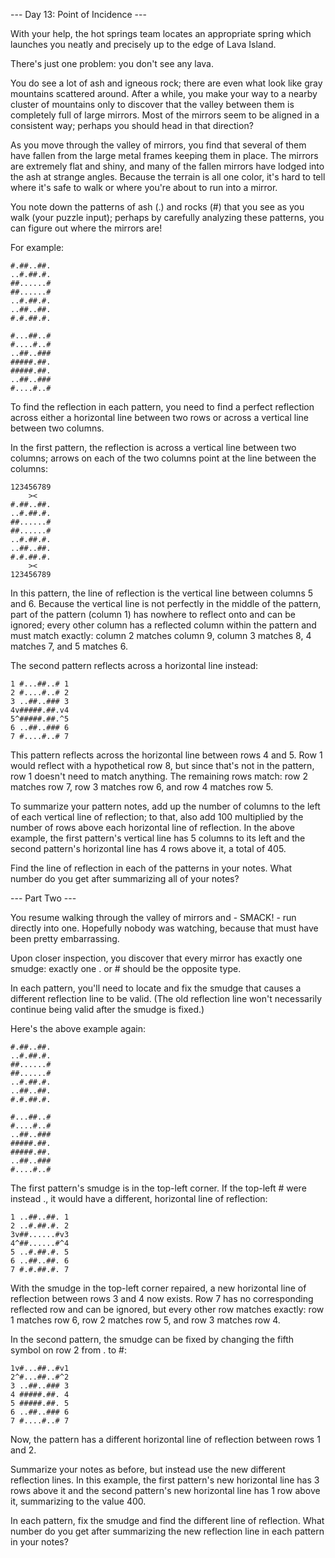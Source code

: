 --- Day 13: Point of Incidence ---

With your help, the hot springs team locates an appropriate spring which launches you neatly and precisely up to the edge of Lava Island.

There's just one problem: you don't see any lava.

You do see a lot of ash and igneous rock; there are even what look like gray mountains scattered around. After a while, you make your way to a nearby cluster of mountains only to discover that the valley between them is completely full of large mirrors. Most of the mirrors seem to be aligned in a consistent way; perhaps you should head in that direction?

As you move through the valley of mirrors, you find that several of them have fallen from the large metal frames keeping them in place. The mirrors are extremely flat and shiny, and many of the fallen mirrors have lodged into the ash at strange angles. Because the terrain is all one color, it's hard to tell where it's safe to walk or where you're about to run into a mirror.

You note down the patterns of ash (.) and rocks (#) that you see as you walk (your puzzle input); perhaps by carefully analyzing these patterns, you can figure out where the mirrors are!

For example:

    #.##..##.
    ..#.##.#.
    ##......#
    ##......#
    ..#.##.#.
    ..##..##.
    #.#.##.#.

    #...##..#
    #....#..#
    ..##..###
    #####.##.
    #####.##.
    ..##..###
    #....#..#
To find the reflection in each pattern, you need to find a perfect reflection across either a horizontal line between two rows or across a vertical line between two columns.

In the first pattern, the reflection is across a vertical line between two columns; arrows on each of the two columns point at the line between the columns:

    123456789
        ><   
    #.##..##.
    ..#.##.#.
    ##......#
    ##......#
    ..#.##.#.
    ..##..##.
    #.#.##.#.
        ><   
    123456789
In this pattern, the line of reflection is the vertical line between columns 5 and 6. Because the vertical line is not perfectly in the middle of the pattern, part of the pattern (column 1) has nowhere to reflect onto and can be ignored; every other column has a reflected column within the pattern and must match exactly: column 2 matches column 9, column 3 matches 8, 4 matches 7, and 5 matches 6.

The second pattern reflects across a horizontal line instead:

    1 #...##..# 1
    2 #....#..# 2
    3 ..##..### 3
    4v#####.##.v4
    5^#####.##.^5
    6 ..##..### 6
    7 #....#..# 7
This pattern reflects across the horizontal line between rows 4 and 5. Row 1 would reflect with a hypothetical row 8, but since that's not in the pattern, row 1 doesn't need to match anything. The remaining rows match: row 2 matches row 7, row 3 matches row 6, and row 4 matches row 5.

To summarize your pattern notes, add up the number of columns to the left of each vertical line of reflection; to that, also add 100 multiplied by the number of rows above each horizontal line of reflection. In the above example, the first pattern's vertical line has 5 columns to its left and the second pattern's horizontal line has 4 rows above it, a total of 405.

Find the line of reflection in each of the patterns in your notes. What number do you get after summarizing all of your notes?

--- Part Two ---

You resume walking through the valley of mirrors and - SMACK! - run directly into one. Hopefully nobody was watching, because that must have been pretty embarrassing.

Upon closer inspection, you discover that every mirror has exactly one smudge: exactly one . or # should be the opposite type.

In each pattern, you'll need to locate and fix the smudge that causes a different reflection line to be valid. (The old reflection line won't necessarily continue being valid after the smudge is fixed.)

Here's the above example again:

    #.##..##.
    ..#.##.#.
    ##......#
    ##......#
    ..#.##.#.
    ..##..##.
    #.#.##.#.

    #...##..#
    #....#..#
    ..##..###
    #####.##.
    #####.##.
    ..##..###
    #....#..#
The first pattern's smudge is in the top-left corner. If the top-left # were instead ., it would have a different, horizontal line of reflection:

    1 ..##..##. 1
    2 ..#.##.#. 2
    3v##......#v3
    4^##......#^4
    5 ..#.##.#. 5
    6 ..##..##. 6
    7 #.#.##.#. 7
With the smudge in the top-left corner repaired, a new horizontal line of reflection between rows 3 and 4 now exists. Row 7 has no corresponding reflected row and can be ignored, but every other row matches exactly: row 1 matches row 6, row 2 matches row 5, and row 3 matches row 4.

In the second pattern, the smudge can be fixed by changing the fifth symbol on row 2 from . to #:

    1v#...##..#v1
    2^#...##..#^2
    3 ..##..### 3
    4 #####.##. 4
    5 #####.##. 5
    6 ..##..### 6
    7 #....#..# 7
Now, the pattern has a different horizontal line of reflection between rows 1 and 2.

Summarize your notes as before, but instead use the new different reflection lines. In this example, the first pattern's new horizontal line has 3 rows above it and the second pattern's new horizontal line has 1 row above it, summarizing to the value 400.

In each pattern, fix the smudge and find the different line of reflection. What number do you get after summarizing the new reflection line in each pattern in your notes?
